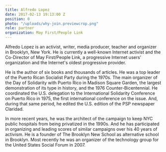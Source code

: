 ```yaml
---
title: Alfredo Lopez
date: 2017-02-13 19:13:00 Z
position: 0
photo: "/uploads/why-join.previewcrop.png"
role: partner
organization: May First/People Link
---
```


Alfredo Lopez is an activist, writer, media producer, teacher and organizer in Brooklyn, New York. He is currently a well-known Internet activist and the Co-Director of May First/People Link, a progressive Internet users' organization and the Internet's oldest progressive provider.

He is the author of six books and thousands of articles. He was a top leader of the Puerto Rican Socialist Party during the 1970s. The main organizer of the Day of Solidarity with Puerto Rico in Madison Square Garden, the largest demonstration of its type in history, and the 1976 Counter-Bicentennial. He coordinated the U.S. delegation to the International Solidarity Conference on Puerto Rico in 1975, the first international conference on the issue. And, during that same period, he edited the U.S. edition of the PSP newspaper Claridad.

In more recent years, he was the architect of the campaign to keep NYC public hospitals from being privatized in the 1990s. And he has participated in organizing and leading scores of similar campaigns over his 40 years of activism. He is a founder of The Brooklyn New School as alternative school in Brooklyn. Most recently he was an organizer of the technology group for the United States Social Forum in 2007.